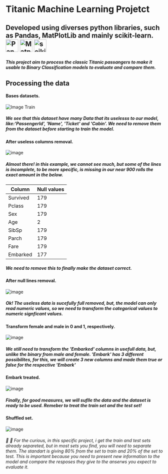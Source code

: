 <h1>Titanic Machine Learning Projetct</h1>
<h2>Developed using diverses python libraries, such as Pandas, MatPlotLib and mainly scikit-learn. <br>
<img src="https://pandas.pydata.org/static/img/pandas_mark.svg" alt="Pandas" height="40"/>
<img src="https://matplotlib.org/_static/images/logo2.svg" alt="Matplotlib" height="40"/>
<img src="https://scikit-learn.org/stable/_static/scikit-learn-logo-small.png" alt="scikit-learn" height="40"/></h2>

<h5>This project aim to process the classic Titanic passangers to make it usable to Binary Classification models to evaluate and compare them.</h5>
<h2>Processing the data</h2>
<h4>Bases datasets.</h4>

![Image Train](https://i.imgur.com/So591eT.png)

<h5>  We see that this dataset have many Data that its uselesss to our model, like:'PassengerId', 'Name', 'Ticket' and 'Cabin'. We need to remove them from the dataset before starting to train the model.</h5>

<h4>After useless columns removal.</h4>

![image](https://github.com/user-attachments/assets/bb057307-991d-48a3-aaa2-667e4c55a66c)

<h5>Almost there! in this example, we cannot see much, but some of the lines is incomplete, to be more specific, is missing in our near 900 rolls the exact amount in the below. </h5>

| Column    | Null values |
|------------|-------------------|
| Survived   | 179               |
| Pclass     | 179               |
| Sex        | 179               |
| Age        | 2                 |
| SibSp      | 179               |
| Parch      | 179               |
| Fare       | 179               |
| Embarked   | 177               |

<h5>We need to remove this to finally make the dataset correct.</h5>

<h4>After null lines removal.</h4>

![image](https://github.com/user-attachments/assets/a1679566-c881-4437-88c8-a61f95675730)

<h5>Ok! The useless data is sucefully full removed, but, the model can only read numeric values, so we need to transform the categorical values to numeric signficant values.</h5>

<h4>Transform female and male in 0 and 1, respectively.</h4>

![image](https://github.com/user-attachments/assets/ad363cd4-3b77-45ec-a0eb-b1cc600bc644)

<h5>We still need to transform the 'Embarked' columns in usefull data, but, unlike the binary from male and female. 'Embark' has 3 different possibilites, for this, we will create 3 new columns and made them true or false for the respective 'Embark'</h5>

<h4>Embark treated.</h4>

![image](https://github.com/user-attachments/assets/ab01d338-285b-4cd8-86b6-e6243d101568)

<h5>Finally, for good measures, we will suflle the data and the dataset is ready to be used. Remeber to treat the train set and the test set!</h5>

<h4>Shuffled set.</h4>

![image](https://github.com/user-attachments/assets/34395fdd-2020-42ba-8d02-ca5f6e2fdb2f)

<h6>💭 🤔 For the curious, in this specific project, i get the train and test sets already separeted, but in most sets you find, you will need to separate them. The standart is giving 80% from the set to train and 20% of the set to test. This is important because you need to present new information to the model and compare the resposes they give to the anserws you expect to evaluate it.</h6>
